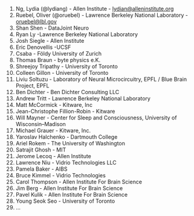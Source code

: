 <!--  PLEASE DO NOT EDIT THIS FILE: IT IS MAINTAINED BY THE ORGANIZERS BASED ON ACTUAL REGISTRATIONS -->

1. Ng, Lydia (@lydiang) - Allen Institute - lydian@alleninstitute.org
1. Ruebel, Oliver (@oruebel) - Lawrence Berkeley National Laboratory - oruebel@lbl.gov
1. Shan Shen - DataJoint Neuro
1. Ryan Ly -Lawrence Berkeley National Laboratory
1. Josh Siegle - Allen Institute
1. Eric Denovellis -UCSF
1. Csaba - Földy University of Zurich
1. Thomas Braun - byte physics e.K.
1. Shreejoy Tripathy - University of Toronto
1. Colleen Gillon - University of Toronto
1. Liviu Soltuzu - Laboratory of Neural Microcircuitry, EPFL / Blue Brain Project, EPFL
1. Ben Dichter - Ben Dichter Consulting LLC
1. Andrew Tritt - Lawrence Berkeley National Laboratory
1. Matt McCormick - Kitware, Inc
1. Jean-Christophe Fillion-Robin - Kitware
1. Will Mayner - Center for Sleep and Consciousness, University of Wisconsin–Madison
1. Michael Grauer - Kitware, Inc.
1. Yaroslav Halchenko - Dartmouth College
1. Ariel Rokem - The University of Washington
1. Satrajit Ghosh - MIT
1. Jerome Lecoq - Allen Institute
1. Lawrence Niu - Vidrio Technologies LLC
1. Pamela Baker - AIBS
1. Bruce Kimmel - Vidrio Technologies
1. Carol Thompson - Allen Institute For Brain Science
1. Jim Berg - Allen Institute For Brain Science
1. Pavel Kulik - Allen Institute For Brain Science
1. Young Seok	Seo	- University of Toronto
1. ...

